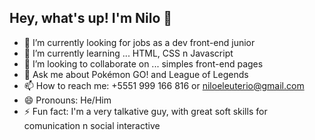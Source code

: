 ## Hey, what's up! I'm Nilo 👋


- 🔭 I’m currently looking for jobs as a dev front-end junior 
- 🌱 I’m currently learning ... HTML, CSS n Javascript
- 👯 I’m looking to collaborate on ... simples front-end pages
- 💬 Ask me about Pokémon GO! and League of Legends
- 📫 How to reach me: +5551 999 166 816 or niloeleuterio@gmail.com
- 😄 Pronouns: He/Him
- ⚡ Fun fact: I'm a very talkative guy, with great soft skills for comunication n social interactive
